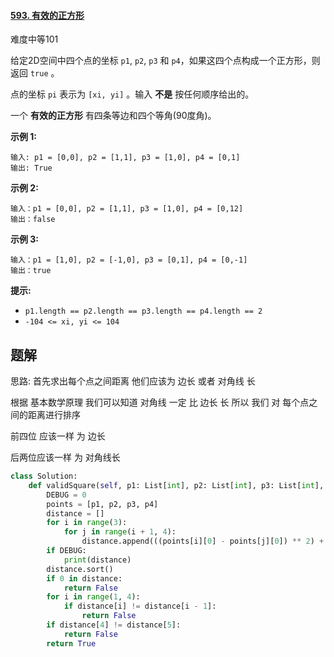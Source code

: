 #### [593. 有效的正方形](https://leetcode.cn/problems/valid-square/)

难度中等101

给定2D空间中四个点的坐标 `p1`, `p2`, `p3` 和 `p4`，如果这四个点构成一个正方形，则返回 `true` 。

点的坐标 `pi` 表示为 `[xi, yi]` 。输入 **不是** 按任何顺序给出的。

一个 **有效的正方形** 有四条等边和四个等角(90度角)。

 

**示例 1:**

```
输入: p1 = [0,0], p2 = [1,1], p3 = [1,0], p4 = [0,1]
输出: True
```

**示例 2:**

```
输入：p1 = [0,0], p2 = [1,1], p3 = [1,0], p4 = [0,12]
输出：false
```

**示例 3:**

```
输入：p1 = [1,0], p2 = [-1,0], p3 = [0,1], p4 = [0,-1]
输出：true
```

 

**提示:**

- `p1.length == p2.length == p3.length == p4.length == 2`
- `-104 <= xi, yi <= 104`





## 题解

思路: 首先求出每个点之间距离 他们应该为 边长 或者 对角线 长

根据 基本数学原理 我们可以知道 对角线 一定 比 边长 长 所以 我们 对 每个点之间的距离进行排序

前四位 应该一样 为 边长

后两位应该一样 为 对角线长



~~~ python
class Solution:
    def validSquare(self, p1: List[int], p2: List[int], p3: List[int], p4: List[int]) -> bool:
        DEBUG = 0
        points = [p1, p2, p3, p4]
        distance = []
        for i in range(3):
            for j in range(i + 1, 4):
                distance.append(((points[i][0] - points[j][0]) ** 2) + ((points[i][1] - points[j][1]) ** 2))
        if DEBUG:
            print(distance)
        distance.sort()
        if 0 in distance:
            return False
        for i in range(1, 4):
            if distance[i] != distance[i - 1]:
                return False
        if distance[4] != distance[5]:
            return False
        return True

~~~

